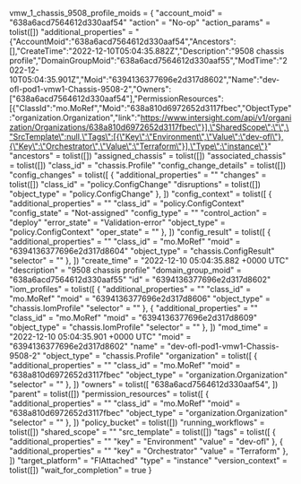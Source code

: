 vmw_1_chassis_9508_profile_moids = {
  "account_moid" = "638a6acd7564612d330aaf54"
  "action" = "No-op"
  "action_params" = tolist([])
  "additional_properties" = "{\"AccountMoid\":\"638a6acd7564612d330aaf54\",\"Ancestors\":[],\"CreateTime\":\"2022-12-10T05:04:35.882Z\",\"Description\":\"9508 chassis profile\",\"DomainGroupMoid\":\"638a6acd7564612d330aaf55\",\"ModTime\":\"2022-12-10T05:04:35.901Z\",\"Moid\":\"6394136377696e2d317d8602\",\"Name\":\"dev-ofl-pod1-vmw1-Chassis-9508-2\",\"Owners\":[\"638a6acd7564612d330aaf54\"],\"PermissionResources\":[{\"ClassId\":\"mo.MoRef\",\"Moid\":\"638a810d6972652d3117fbec\",\"ObjectType\":\"organization.Organization\",\"link\":\"https://www.intersight.com/api/v1/organization/Organizations/638a810d6972652d3117fbec\"}],\"SharedScope\":\"\",\"SrcTemplate\":null,\"Tags\":[{\"Key\":\"Environment\",\"Value\":\"dev-ofl\"},{\"Key\":\"Orchestrator\",\"Value\":\"Terraform\"}],\"Type\":\"instance\"}"
  "ancestors" = tolist([])
  "assigned_chassis" = tolist([])
  "associated_chassis" = tolist([])
  "class_id" = "chassis.Profile"
  "config_change_details" = tolist([])
  "config_changes" = tolist([
    {
      "additional_properties" = ""
      "changes" = tolist([])
      "class_id" = "policy.ConfigChange"
      "disruptions" = tolist([])
      "object_type" = "policy.ConfigChange"
    },
  ])
  "config_context" = tolist([
    {
      "additional_properties" = ""
      "class_id" = "policy.ConfigContext"
      "config_state" = "Not-assigned"
      "config_type" = ""
      "control_action" = "deploy"
      "error_state" = "Validation-error"
      "object_type" = "policy.ConfigContext"
      "oper_state" = ""
    },
  ])
  "config_result" = tolist([
    {
      "additional_properties" = ""
      "class_id" = "mo.MoRef"
      "moid" = "6394136377696e2d317d8604"
      "object_type" = "chassis.ConfigResult"
      "selector" = ""
    },
  ])
  "create_time" = "2022-12-10 05:04:35.882 +0000 UTC"
  "description" = "9508 chassis profile"
  "domain_group_moid" = "638a6acd7564612d330aaf55"
  "id" = "6394136377696e2d317d8602"
  "iom_profiles" = tolist([
    {
      "additional_properties" = ""
      "class_id" = "mo.MoRef"
      "moid" = "6394136377696e2d317d8606"
      "object_type" = "chassis.IomProfile"
      "selector" = ""
    },
    {
      "additional_properties" = ""
      "class_id" = "mo.MoRef"
      "moid" = "6394136377696e2d317d8609"
      "object_type" = "chassis.IomProfile"
      "selector" = ""
    },
  ])
  "mod_time" = "2022-12-10 05:04:35.901 +0000 UTC"
  "moid" = "6394136377696e2d317d8602"
  "name" = "dev-ofl-pod1-vmw1-Chassis-9508-2"
  "object_type" = "chassis.Profile"
  "organization" = tolist([
    {
      "additional_properties" = ""
      "class_id" = "mo.MoRef"
      "moid" = "638a810d6972652d3117fbec"
      "object_type" = "organization.Organization"
      "selector" = ""
    },
  ])
  "owners" = tolist([
    "638a6acd7564612d330aaf54",
  ])
  "parent" = tolist([])
  "permission_resources" = tolist([
    {
      "additional_properties" = ""
      "class_id" = "mo.MoRef"
      "moid" = "638a810d6972652d3117fbec"
      "object_type" = "organization.Organization"
      "selector" = ""
    },
  ])
  "policy_bucket" = tolist([])
  "running_workflows" = tolist([])
  "shared_scope" = ""
  "src_template" = tolist([])
  "tags" = tolist([
    {
      "additional_properties" = ""
      "key" = "Environment"
      "value" = "dev-ofl"
    },
    {
      "additional_properties" = ""
      "key" = "Orchestrator"
      "value" = "Terraform"
    },
  ])
  "target_platform" = "FIAttached"
  "type" = "instance"
  "version_context" = tolist([])
  "wait_for_completion" = true
}